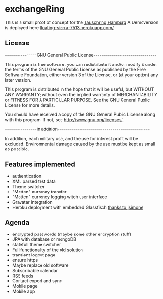 exchangeRing
============
This is a small proof of concept for the [Tauschring Hamburg](http://www.tauschring-hamburg.org/)
A Demoversion is deployed here [floating-sierra-7513.herokuapp.com/](https://floating-sierra-7513.herokuapp.com/)

License
-------
----------------GNU General Public License--------------------------------

This program is free software: you can redistribute it and/or modify
it under the terms of the GNU General Public License as published by
the Free Software Foundation, either version 3 of the License, or
(at your option) any later version.

This program is distributed in the hope that it will be useful,
but WITHOUT ANY WARRANTY; without even the implied warranty of
MERCHANTABILITY or FITNESS FOR A PARTICULAR PURPOSE.  See the
GNU General Public License for more details.

You should have received a copy of the GNU General Public License
along with this program.  If not, see <http://www.gnu.org/licenses/>.

----------------in addition-----------------------------------------------

In addition, each military use, and the use for interest profit will be
excluded.
Environmental damage caused by the use must be kept as small as possible.


Features implemented
--------------------
- authentication
- XML parsed test data
- Theme switcher
- "Motten" currency transfer
- "Motten" currency logging witch user interface
- Gravatar integration
- Heroku deployment with embedded Glassfisch [thanks to jsimone](https://github.com/jsimone/embeddedGlassfishSample)


Agenda
--------------
- encrypted passwords (maybe some other encryption stuff)
- JPA with database or mongoDB
- statefull theme switcher
- Full functionality of the old solution
- transient logout page
- ensure https
- Maybe replace old software
- Subscribable calendar
- RSS feeds
- Contact export and sync
- Mobile page
- Mobile app

